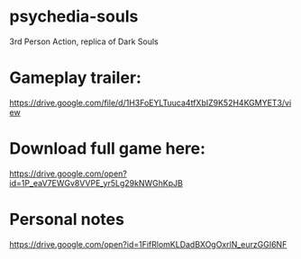 # psychedia-souls
3rd Person Action, replica of Dark Souls
# Gameplay trailer:
https://drive.google.com/file/d/1H3FoEYLTuuca4tfXbIZ9K52H4KGMYET3/view
# Download full game here:
https://drive.google.com/open?id=1P_eaV7EWGv8VVPE_yr5Lg29kNWGhKpJB
# Personal notes
https://drive.google.com/open?id=1FifRlomKLDadBXOgOxrlN_eurzGGI6NF
